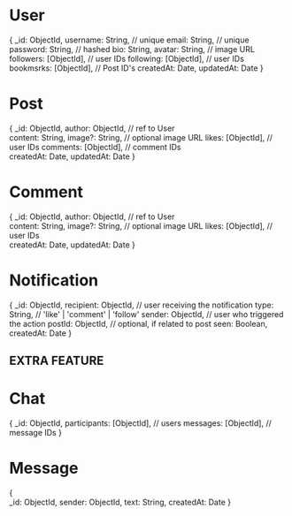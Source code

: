 # User
{
  _id: ObjectId,
  username: String, // unique
  email: String,    // unique
  password: String, // hashed
  bio: String,
  avatar: String,   // image URL
  followers: [ObjectId], // user IDs
  following: [ObjectId], // user IDs
  bookmsrks: [ObjectId], // Post ID's
  createdAt: Date,
  updatedAt: Date
}

# Post
{
  _id: ObjectId,
  author: ObjectId, // ref to User  
  content: String,
  image?: String, // optional image URL
  likes: [ObjectId], // user IDs
  comments: [ObjectId], // comment IDs  
  createdAt: Date,
  updatedAt: Date
}

# Comment
{
  _id: ObjectId,
  author: ObjectId, // ref to User  
  content: String,
  image?: String, // optional image URL
  likes: [ObjectId], // user IDs  
  createdAt: Date,
  updatedAt: Date
}

# Notification
{
  _id: ObjectId,
  recipient: ObjectId,  // user receiving the notification
  type: String,         // 'like' | 'comment' | 'follow'
  sender: ObjectId,     // user who triggered the action
  postId: ObjectId,     // optional, if related to post
  seen: Boolean,
  createdAt: Date
}

## EXTRA FEATURE
# Chat
{
  _id: ObjectId,
  participants: [ObjectId], // users
  messages: [ObjectId], // message IDs
}

# Message
{   
    _id: ObjectId,
    sender: ObjectId,
    text: String,
    createdAt: Date
}